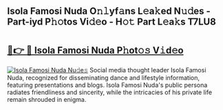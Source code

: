 ## Isola Famosi Nuda O𝚗𝚕yf𝚊ns L𝚎a𝚔ed N𝚞𝚍es - Part-iyd P𝚑𝚘tos Vi𝚍𝚎o - H𝚘𝚝 Part L𝚎a𝚔s T7LU8

# <h2><a href="http://kf8p5tx.oniu.top/?m=Isola+Famosi+Nuda">🔗👉 🔴 Isola Famosi Nuda P𝚑ot𝚘𝚜 V𝚒d𝚎o</a></h2>

[![Isola Famosi Nuda Nu𝚍e𝚜](https://i.imgur.com/0qMVB7G.gif)](http://kf8p5tx.oniu.top/?m=Isola+Famosi+Nuda)
Social media thought leader Isola Famosi Nuda, recognized for disseminating dance and lifestyle information, featuring presentations and blogs. Isola Famosi Nuda's public persona radiates friendliness and sincerity, while the intricacies of his private life remain shrouded in enigma.  

